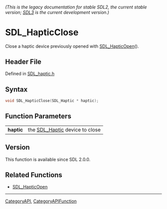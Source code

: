 ###### (This is the legacy documentation for stable SDL2, the current stable version; [SDL3](https://wiki.libsdl.org/SDL3/) is the current development version.)
# SDL_HapticClose

Close a haptic device previously opened with [SDL_HapticOpen](SDL_HapticOpen)().

## Header File

Defined in [SDL_haptic.h](https://github.com/libsdl-org/SDL/blob/SDL2/include/SDL_haptic.h)

## Syntax

```c
void SDL_HapticClose(SDL_Haptic * haptic);

```

## Function Parameters

|                |                                              |
| -------------- | -------------------------------------------- |
| **haptic**     | the [SDL_Haptic](SDL_Haptic) device to close |

## Version

This function is available since SDL 2.0.0.

## Related Functions

* [SDL_HapticOpen](SDL_HapticOpen)

----
[CategoryAPI](CategoryAPI), [CategoryAPIFunction](CategoryAPIFunction)



